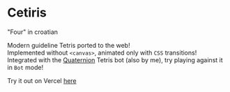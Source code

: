 # Cetiris
"Four" in croatian

Modern guideline Tetris ported to the web! <br>
Implemented without `<canvas>`, animated only with `CSS` transitions! <br>
Integrated with the [Quaternion](https://github.com/shine00chang/quaternion) Tetris bot (also by me), try playing against it in `Bot` mode!<br>

Try it out on Vercel [here](https://cetiris.vercel.app/)

